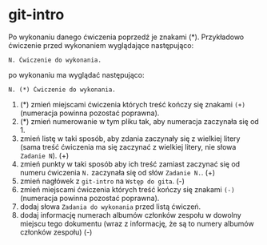 # git-intro

Po wykonaniu danego ćwiczenia poprzedź je znakami (\*).
Przykładowo ćwiczenie przed wykonaniem wyglądające następująco:

```
N. Ćwiczenie do wykonania.
```

po wykonaniu ma wyglądać następująco:

```
N. (*) Ćwiczenie do wykonania.
```

1. (\*) zmień miejscami ćwiczenia których treść kończy się znakami `(+)` (numeracja powinna pozostać poprawna).
2. (\*) zmień numerowanie w tym pliku tak, aby numeracja zaczynała się od 1.
3. zmień listę w taki sposób, aby zdania zaczynały się z wielkiej litery (sama treść ćwiczenia ma się zaczynać z wielkiej litery, nie słowa `Zadanie N`). (+)
4. zmień punkty w taki sposób aby ich treść zamiast zaczynać się od numeru ćwiczenia `N.` zaczynała się od słów `Zadanie N.`. (+)
5. zmień nagłówek z `git-intro` na `Wstęp do gita`. (-)
6. zmień miejscami ćwiczenia których treść kończy się znakami `(-)` (numeracja powinna pozostać poprawna).
7. dodaj słowa `Zadania do wykonania` przed listą ćwiczeń.
8. dodaj informację numerach albumów członków zespołu w dowolny miejscu tego dokumentu (wraz z informację, że są to numery albumów członków zespołu) (-)
